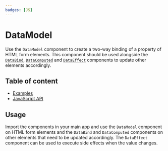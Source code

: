 ```yaml
---
badges: [JS]
---
```


# DataModel <Badges :texts="$frontmatter.badges" />

Use the `DataModel` component to create a two-way binding of a property of HTML form elements. This component should be used alongside the [`DataBind`](../DataBind/index.md), [`DataComputed`](../DataComputed/index.md) and [`DataEffect`](../DataEffect/index.md) components to update other elements accordingly.

## Table of content

- [Examples](./examples.md)
- [JavaScript API](./js-api.md)

## Usage

Import the components in your main app and use the `DataModel` component on HTML form elements and the `DataBind` and `DataComputed` components on other elements that need to be updated accordingly. The `DataEffect` component can be used to execute side effects when the value changes.

<PreviewPlayground
  :html="() => import('./stories/basic.twig')"
  :script="() => import('./stories/app.js?raw')"
  />
